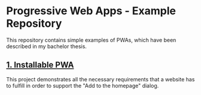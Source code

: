 # Progressive Web Apps - Example Repository

This repository contains simple examples of PWAs, which have been described in my bachelor thesis.

## [1. Installable PWA](01_installable_pwa)

This project demonstrates all the necessary requirements that a website has to fulfill in order to
support the "Add to the homepage" dialog.
